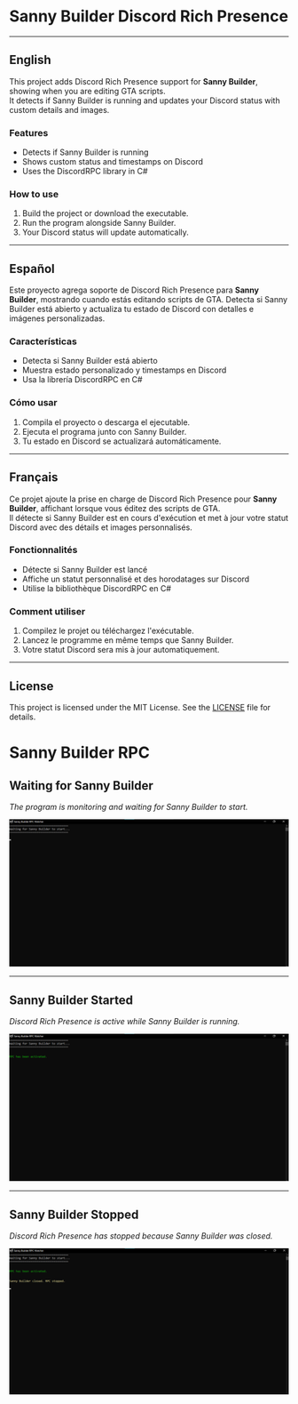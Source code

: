 # Sanny Builder Discord Rich Presence

---

## English

This project adds Discord Rich Presence support for **Sanny Builder**, showing when you are editing GTA scripts.  
It detects if Sanny Builder is running and updates your Discord status with custom details and images.

### Features
- Detects if Sanny Builder is running
- Shows custom status and timestamps on Discord
- Uses the DiscordRPC library in C#

### How to use
1. Build the project or download the executable.
2. Run the program alongside Sanny Builder.
3. Your Discord status will update automatically.

---

## Español

Este proyecto agrega soporte de Discord Rich Presence para **Sanny Builder**, mostrando cuando estás editando scripts de GTA.
Detecta si Sanny Builder está abierto y actualiza tu estado de Discord con detalles e imágenes personalizadas.

### Características
- Detecta si Sanny Builder está abierto
- Muestra estado personalizado y timestamps en Discord
- Usa la librería DiscordRPC en C#

### Cómo usar
1. Compila el proyecto o descarga el ejecutable.
2. Ejecuta el programa junto con Sanny Builder.
3. Tu estado en Discord se actualizará automáticamente.

---

## Français

Ce projet ajoute la prise en charge de Discord Rich Presence pour **Sanny Builder**, affichant lorsque vous éditez des scripts de GTA.  
Il détecte si Sanny Builder est en cours d'exécution et met à jour votre statut Discord avec des détails et images personnalisés.

### Fonctionnalités
- Détecte si Sanny Builder est lancé
- Affiche un statut personnalisé et des horodatages sur Discord
- Utilise la bibliothèque DiscordRPC en C#

### Comment utiliser
1. Compilez le projet ou téléchargez l'exécutable.
2. Lancez le programme en même temps que Sanny Builder.
3. Votre statut Discord sera mis à jour automatiquement.

---

## License

This project is licensed under the MIT License. See the [LICENSE](LICENSE) file for details.


# Sanny Builder RPC

## Waiting for Sanny Builder  
_The program is monitoring and waiting for Sanny Builder to start._

![Waiting for Sanny Builder](ImagesREFS/Waiting.png)

---

## Sanny Builder Started  
_Discord Rich Presence is active while Sanny Builder is running._

![Sanny Builder Started](ImagesREFS/Started.png)

---

## Sanny Builder Stopped  
_Discord Rich Presence has stopped because Sanny Builder was closed._

![Sanny Builder Stopped](ImagesREFS/Stopped.png)
